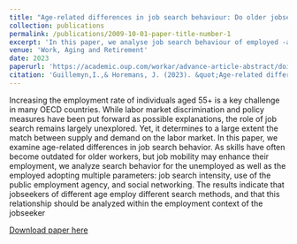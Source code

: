 ```yaml
---
title: "Age-related differences in job search behaviour: Do older jobseekers need a larger social network?"
collection: publications
permalink: /publications/2009-10-01-paper-title-number-1
excerpt: 'In this paper, we analyse job search behaviour of employed -and unemployed jobseekers aged 55+'
venue: 'Work, Aging and Retirement'
date: 2023
paperurl: 'https://academic.oup.com/workar/advance-article-abstract/doi/10.1093/workar/waad003/7111436?redirectedFrom=fulltext&login=false'
citation: 'Guillemyn,I.,& Horemans, J. (2023). &quot;Age-related differences in job search behaviour: Do older jobseekers need a larger social network?.&quot; <i>Work, Aging and Retirement</i>.Issue forthcoming.'
---
```

Increasing the employment rate of individuals aged 55+ is a key challenge in many OECD countries. While labor market discrimination and policy measures have been put forward as possible explanations, the role of job search remains largely unexplored. Yet, it determines to a large extent the match between supply and demand on the labor market. In this paper, we examine age-related differences in job search behavior. As skills have often become outdated for older workers, but job mobility may enhance their employment, we analyze search behavior for the unemployed as well as the employed adopting multiple parameters: job search intensity, use of the public employment agency, and social networking. The results indicate that jobseekers of different age employ different search methods, and that this relationship should be analyzed within the employment context of the jobseeker

[Download paper here](https://academic.oup.com/workar/advance-article-abstract/doi/10.1093/workar/waad003/7111436?redirectedFrom=fulltext&login=false)
